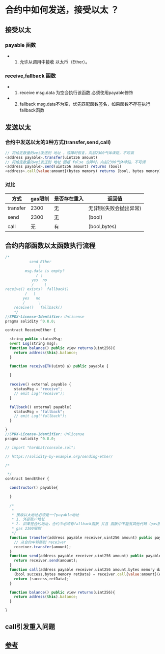
#  合约中如何发送，接受以太 ？
## 接受以太
### payable 函数
+ 1. 允许从调用中接收 以太币（Ether）。
<!-- + 2. 表示可接受以太的地址 address payable  -->
### receive,fallback 函数
+ 1. receive msg.data 为空会执行该函数 必须使用payable修饰
+ 2. fallback msg.data不为空，优先匹配函数签名，如果函数不存在执行fallback函数
## 发送以太
### 合约中发送以太的3种方式(transfer,send,call)
```js 
// 将给定数量的wei发送到 地址 ，故障时恢复，向前2300气体津贴，不可调
<address payable>.transfer(uint256 amount)
// 将给定数量的wei发送到 地址 回报 false 故障时，向前2300气体津贴，不可调
<address payable>.send(uint256 amount) returns (bool)
<address>.call{value:amount}(bytes memory) returns (bool, bytes memory)
```
### 对比
| 方式 | gas限制 | 是否存在重入 | 返回值 |
| ------ | ------ | ------ | ------ |
| transfer | 2300 | 无 |无(转账失败会抛出异常)|
| send | 2300 | 无 |(bool)|
| call | 无 | 有 |(bool,bytes)|


## 合约内部函数以太函数执行流程
```js
/*
           send Ether
               |
         msg.data is empty?
              / \
            yes  no
            /     \
receive() exists?  fallback()
         /   \
        yes   no
        /      \
    receive()   fallback()
    */
//SPDX-License-Identifier: Unlicense
pragma solidity ^0.8.0;

contract ReceiveEther {

  string public statusMsg;
  event Log(string msg);
  function balance() public view returns(uint256){
    return address(this).balance;
  }

  function receiveETH(uint8 a) public payable {
    
  }
  
  receive() external payable {
    statusMsg = "receive";
    // emit Log("receive");
  }

  fallback() external payable{
    statusMsg = "fallback";
    // emit Log("fallback");
  }

}
//SPDX-License-Identifier: Unlicense
pragma solidity ^0.8.0;

// import "hardhat/console.sol";

// https://solidity-by-example.org/sending-ether/

/*

 */
contract SendEther {

  constructor() payable{

  }
  
  /*
   *
   * 接收以太地址必须是一个payable地址
   * 1. 外部账户地址 
   * 2. 如果是合约地址，合约中必须有fallback函数 并且 函数中不能有其他代码（gas限制），否则会失败
   * gas 2300限制
   */
  function transfer(address payable receiver,uint256 amount) public payable {
    // 从合约中转移到 receiver
    receiver.transfer(amount);
  }
  function send(address payable receiver,uint256 amount) public payable returns(bool){
    return receiver.send(amount);
  }
  function call(address payable receiver,uint256 amount,bytes memory data) public payable returns(bool,bytes memory){
    (bool success,bytes memory retData) = receiver.call{value:amount}(data);
    return (success,retData);
  }

  function balance() public view returns(uint256){
    return address(this).balance;
  }

}
```
## call引发重入问题

## [参考](https://solidity-by-example.org/sending-ether/)
